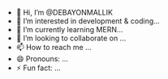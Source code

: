 - 👋 Hi, I’m @DEBAYONMALLIK
- 👀 I’m interested in development & coding...
- 🌱 I’m currently learning MERN...
- 💞️ I’m looking to collaborate on ...
- 📫 How to reach me ...
- 😄 Pronouns: ...
- ⚡ Fun fact: ...

<!---
DEBAYONMALLIK/DEBAYONMALLIK is a ✨ special ✨ repository because its `README.md` (this file) appears on your GitHub profile.
You can click the Preview link to take a look at your changes.
--->

